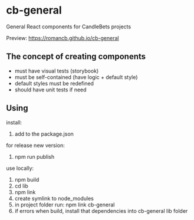 # cb-general
General React components for CandleBets projects

Preview: https://romancb.github.io/cb-general

<h2>The concept of creating components</h2>

* must have visual tests (storybook)
* must be self-contained (have logic + default style)
* default styles must be redefined
* should have unit tests if need

<h2>Using</h2>

install:
1. add to the package.json

for release new version:
1. npm run publish

use locally:
1. npm build
2. cd lib
4. npm link
5. create symlink to node_modules
6. in project folder run: npm link cb-general
7. if errors when build, install that dependencies into cb-general lib folder